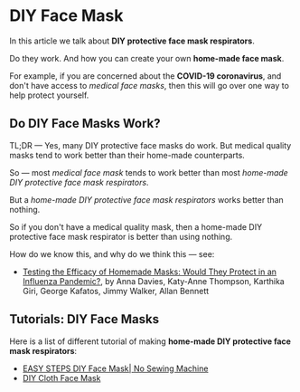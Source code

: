 # DIY Face Mask

In this article we talk about **DIY protective face mask respirators**.

Do they work. And how you can create your own **home-made face mask**.

For example, if you are concerned about the **COVID-19 coronavirus**,
and don't have access to _medical face masks_,
then this will go over one way to help protect yourself.

## Do DIY Face Masks Work?

TL;DR — Yes, many DIY protective face masks do work. But medical quality masks tend to work better than their home-made counterparts.

So — most _medical face mask_ tends to work better than most _home-made DIY protective face mask respirators_.

But a _home-made DIY protective face mask respirators_ works better than nothing.

So if you don't have a medical quality mask, then a home-made DIY protective face mask respirator is better than using nothing.

How do we know this, and why do we think this — see:

* [Testing the Efficacy of Homemade Masks: Would They Protect in an Influenza Pandemic?](https://doi.org/10.1017/dmp.2013.43), by Anna Davies, Katy-Anne Thompson, Karthika Giri, George Kafatos, Jimmy Walker, Allan Bennett

## Tutorials: DIY Face Masks

Here is a list of different tutorial of making **home-made DIY protective face mask respirators**:

* [EASY STEPS DIY Face Mask| No Sewing Machine](https://youtu.be/8K6ufO2JP-c)
* [DIY Cloth Face Mask](https://www.instructables.com/id/DIY-Cloth-Face-Mask/)
